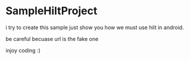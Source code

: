 # SampleHiltProject

i try to create this sample just show you how we must use hilt in android.

be careful becuase url is the fake one

injoy coding :)
